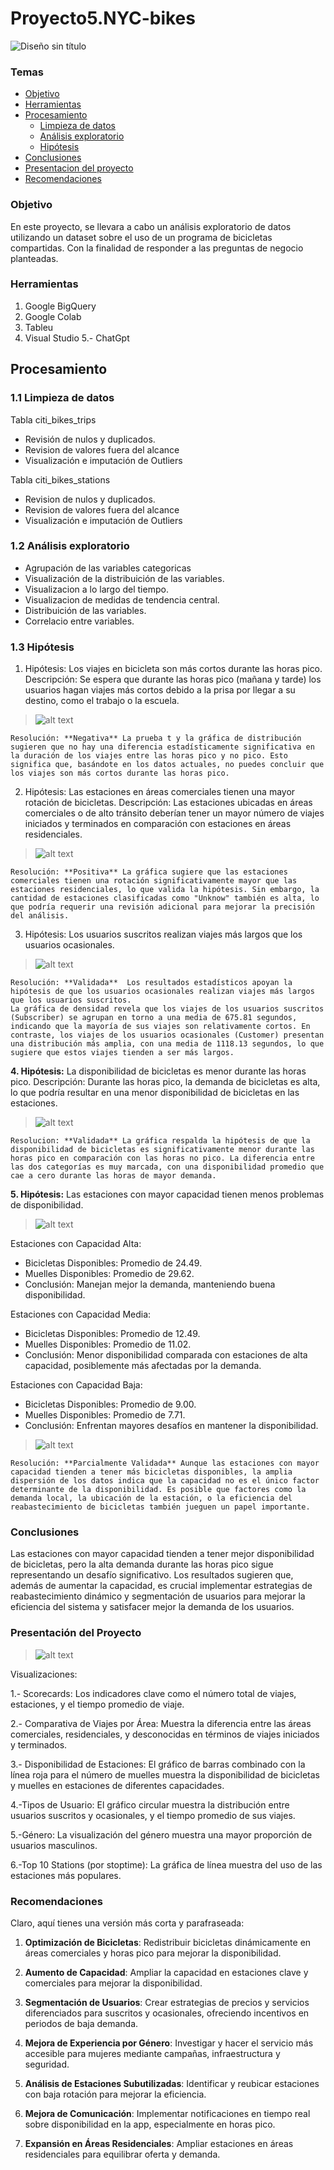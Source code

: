 # Proyecto5.NYC-bikes

![Diseño sin título](https://github.com/user-attachments/assets/b5880f28-77da-410c-9511-f0ebdd0204a2)



### Temas

- [Objetivo](#objetivo)
- [Herramientas](#herramientas)
- [Procesamiento](#procesamiento)
  - [Limpieza de datos ](#limpieza_de_datos)
  - [Análisis exploratorio](#análisis_exploratorio)
  - [Hipótesis](#hipótesis)
- [Conclusiones](#Conclusiones)
- [Presentacion del proyecto](#presentación_del_proyecto)
- [Recomendaciones](#Recomendaciones)


### Objetivo

En este proyecto, se llevara a cabo un análisis exploratorio de datos utilizando un dataset sobre el uso de un programa de bicicletas compartidas. Con la finalidad de responder a las preguntas de negocio planteadas.

### **Herramientas**
  1. Google BigQuery
  2. Google Colab
  3. Tableu
  4. Visual Studio
  5.- ChatGpt

## **Procesamiento**

### 1.1 Limpieza de datos 

Tabla citi_bikes_trips

* Revisión de nulos y duplicados.
* Revision de valores fuera del alcance 
* Visualización e imputación de Outliers

Tabla citi_bikes_stations

* Revision de nulos y duplicados.
* Revision de valores fuera del alcance 
* Visualización e imputación de Outliers


### 1.2 Análisis exploratorio

  * Agrupación de las variables categoricas
  * Visualización de la distribuición de las variables.
  * Visualizacion a lo largo del tiempo.
  * Visualizacion de medidas de tendencia central.
  * Distribuición de las variables.
  * Correlacio entre variables.
  
### 1.3 Hipótesis

1. Hipótesis: Los viajes en bicicleta son más cortos durante las horas pico.
Descripción: Se espera que durante las horas pico (mañana y tarde) los usuarios hagan viajes más cortos debido a la prisa por llegar a su destino, como el trabajo o la escuela.

>
>![alt text](image-5.png)

    Resolución: **Negativa** La prueba t y la gráfica de distribución sugieren que no hay una diferencia estadísticamente significativa en la duración de los viajes entre las horas pico y no pico. Esto significa que, basándote en los datos actuales, no puedes concluir que los viajes son más cortos durante las horas pico.

2. Hipótesis: Las estaciones en áreas comerciales tienen una mayor rotación de bicicletas.
Descripción: Las estaciones ubicadas en áreas comerciales o de alto tránsito deberían tener un mayor número de viajes iniciados y terminados en comparación con estaciones en áreas residenciales.

>
>![alt text](image-6.png)

    Resolución: **Positiva** La gráfica sugiere que las estaciones comerciales tienen una rotación significativamente mayor que las estaciones residenciales, lo que valida la hipótesis. Sin embargo, la cantidad de estaciones clasificadas como "Unknow" también es alta, lo que podría requerir una revisión adicional para mejorar la precisión del análisis.

3. Hipótesis: Los usuarios suscritos realizan viajes más largos que los usuarios ocasionales.

>
>![alt text](image-7.png)

    Resolución: **Validada**  Los resultados estadísticos apoyan la hipótesis de que los usuarios ocasionales realizan viajes más largos que los usuarios suscritos.
    La gráfica de densidad revela que los viajes de los usuarios suscritos (Subscriber) se agrupan en torno a una media de 675.81 segundos, indicando que la mayoría de sus viajes son relativamente cortos. En contraste, los viajes de los usuarios ocasionales (Customer) presentan una distribución más amplia, con una media de 1118.13 segundos, lo que sugiere que estos viajes tienden a ser más largos.

**4. Hipótesis:** La disponibilidad de bicicletas es menor durante las horas pico.
Descripción: Durante las horas pico, la demanda de bicicletas es alta, lo que podría resultar en una menor disponibilidad de bicicletas en las estaciones.

>
>![alt text](image-8.png)

    Resolucion: **Validada** La gráfica respalda la hipótesis de que la disponibilidad de bicicletas es significativamente menor durante las horas pico en comparación con las horas no pico. La diferencia entre las dos categorías es muy marcada, con una disponibilidad promedio que cae a cero durante las horas de mayor demanda.

**5. Hipótesis:** Las estaciones con mayor capacidad tienen menos problemas de disponibilidad.

>
> ![alt text](image-9.png)

Estaciones con Capacidad Alta:
* Bicicletas Disponibles: Promedio de 24.49.
* Muelles Disponibles: Promedio de 29.62.
* Conclusión: Manejan mejor la demanda, manteniendo buena disponibilidad.

Estaciones con Capacidad Media:
* Bicicletas Disponibles: Promedio de 12.49.
* Muelles Disponibles: Promedio de 11.02.
* Conclusión: Menor disponibilidad comparada con estaciones de alta capacidad, posiblemente más afectadas por la demanda.

Estaciones con Capacidad Baja:
* Bicicletas Disponibles: Promedio de 9.00.
* Muelles Disponibles: Promedio de 7.71.
* Conclusión: Enfrentan mayores desafíos en mantener la disponibilidad.


>
>![alt text](image-10.png)

    Resolución: **Parcialmente Validada** Aunque las estaciones con mayor capacidad tienden a tener más bicicletas disponibles, la amplia dispersión de los datos indica que la capacidad no es el único factor determinante de la disponibilidad. Es posible que factores como la demanda local, la ubicación de la estación, o la eficiencia del reabastecimiento de bicicletas también jueguen un papel importante.

### **Conclusiones**
Las estaciones con mayor capacidad tienden a tener mejor disponibilidad de bicicletas, pero la alta demanda durante las horas pico sigue representando un desafío significativo. Los resultados sugieren que, además de aumentar la capacidad, es crucial implementar estrategias de reabastecimiento dinámico y segmentación de usuarios para mejorar la eficiencia del sistema y satisfacer mejor la demanda de los usuarios.

### Presentación del Proyecto 

>
>![alt text](image-11.png)

Visualizaciones:

1.- Scorecards: Los indicadores clave como el número total de viajes, estaciones, y el tiempo promedio de viaje.

2.- Comparativa de Viajes por Área: Muestra la diferencia entre las áreas comerciales, residenciales, y desconocidas en términos de viajes iniciados y terminados.

3.- Disponibilidad de Estaciones: El gráfico de barras combinado con la línea roja para el número de muelles muestra la disponibilidad de bicicletas y muelles en estaciones de diferentes capacidades.

4.-Tipos de Usuario: El gráfico circular muestra la distribución entre usuarios suscritos y ocasionales, y el tiempo promedio de sus viajes.

5.-Género: La visualización del género muestra una mayor proporción de usuarios masculinos.

6.-Top 10 Stations (por stoptime): La gráfica de línea muestra del uso de las estaciones más populares.

### **Recomendaciones**

Claro, aquí tienes una versión más corta y parafraseada:

1. **Optimización de Bicicletas**: Redistribuir bicicletas dinámicamente en áreas comerciales y horas pico para mejorar la disponibilidad.
   

2. **Aumento de Capacidad**: Ampliar la capacidad en estaciones clave y comerciales para mejorar la disponibilidad.
  

3. **Segmentación de Usuarios**: Crear estrategias de precios y servicios diferenciados para suscritos y ocasionales, ofreciendo incentivos en periodos de baja demanda.

4. **Mejora de Experiencia por Género**: Investigar y hacer el servicio más accesible para mujeres mediante campañas, infraestructura y seguridad.


5. **Análisis de Estaciones Subutilizadas**: Identificar y reubicar estaciones con baja rotación para mejorar la eficiencia.


6. **Mejora de Comunicación**: Implementar notificaciones en tiempo real sobre disponibilidad en la app, especialmente en horas pico.
 

7. **Expansión en Áreas Residenciales**:  Ampliar estaciones en áreas residenciales para equilibrar oferta y demanda.


